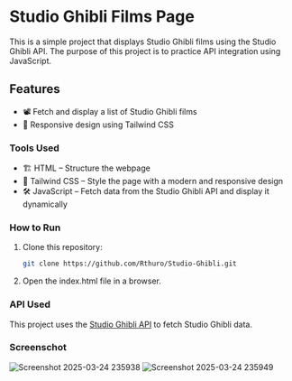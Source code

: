 # Studio Ghibli Films Page

This is a simple project that displays Studio Ghibli films using the Studio Ghibli API. The purpose of this project is to practice API integration using JavaScript.

## Features

- 📽️ Fetch and display a list of Studio Ghibli films
- 📱 Responsive design using Tailwind CSS

### Tools Used

- 🏗️ HTML – Structure the webpage
- 🎨 Tailwind CSS – Style the page with a modern and responsive design
- 🛠️ JavaScript – Fetch data from the Studio Ghibli API and display it dynamically

### How to Run
1. Clone this repository:
   ```bash
   git clone https://github.com/Rthuro/Studio-Ghibli.git
2. Open the index.html file in a browser.

### API Used
This project uses the [Studio Ghibli API](https://ghibliapi.vercel.app/) to fetch Studio Ghibli data.

### Screenschot
![Screenshot 2025-03-24 235938](https://github.com/user-attachments/assets/e7bc08e8-2c6e-4983-816b-86832327629a)
![Screenshot 2025-03-24 235949](https://github.com/user-attachments/assets/f581422c-0af4-42d3-bc91-6524aeb0e357)

